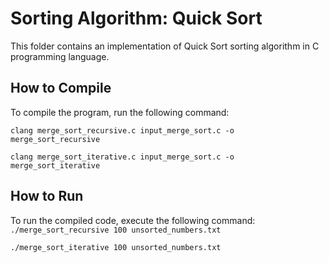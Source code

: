 # Sorting Algorithm: Quick Sort

This folder contains an implementation of Quick Sort sorting algorithm in C programming language.

## How to Compile

To compile the program, run the following command:

`clang merge_sort_recursive.c input_merge_sort.c -o merge_sort_recursive`

`clang merge_sort_iterative.c input_merge_sort.c -o merge_sort_iterative`


## How to Run

To run the compiled code, execute the following command:
`./merge_sort_recursive 100 unsorted_numbers.txt`

`./merge_sort_iterative 100 unsorted_numbers.txt`
